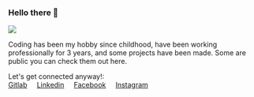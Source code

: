 ### Hello there 👋

![](https://hitx.vercel.app/counter/?id=https://github.com/dodycode/dodycode&t=github%20views)

Coding has been my hobby since childhood, have been working professionally for 3 years, and some projects have been made. Some are public you can check them out here.

Let's get connected anyway!:<br/>
[Gitlab](https://gitlab.com/kirizu336) &nbsp; &nbsp; [Linkedin](https://www.linkedin.com/in/dodycode/) &nbsp; &nbsp; [Facebook](https://facebook.com/prasdody) &nbsp; &nbsp; [Instagram](https://www.instagram.com/__dodypras/)

<!-- <a href="https://github.com/dodycode?tab=repositories"><img alt="Dodycode Activity Graph" src="https://github-readme-stats.vercel.app/api/top-langs/?username=dodycode&theme=prussian&langs_count=6&layout=compact" /></a> -->
